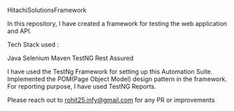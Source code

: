HitachiSolutionsFramework

In this repository, I have created a framework for testing the web application and API.

Tech Stack used :

Java
Selenium
Maven
TestNG
Rest Assured

I have used the TestNg Framework for setting up this Automation Suite. Implemented the POM(Page Object Model) design pattern in the framework. 
For reporting purpose, I have used TestNG Reports.

Please reach out to rohit25.infy@gmail.com for any PR or improvements
